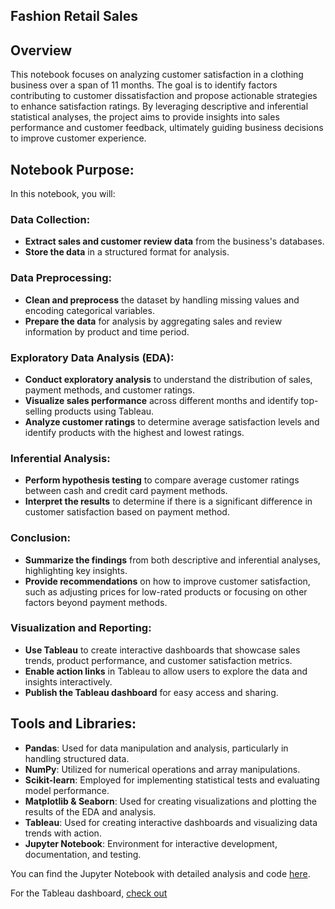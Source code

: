 ## Fashion Retail Sales

## Overview
This notebook focuses on analyzing customer satisfaction in a clothing business over a span of 11 months. The goal is to identify factors contributing to customer dissatisfaction and propose actionable strategies to enhance satisfaction ratings. By leveraging descriptive and inferential statistical analyses, the project aims to provide insights into sales performance and customer feedback, ultimately guiding business decisions to improve customer experience.

## Notebook Purpose:
In this notebook, you will:

### Data Collection:
- **Extract sales and customer review data** from the business's databases.
- **Store the data** in a structured format for analysis.

### Data Preprocessing:
- **Clean and preprocess** the dataset by handling missing values and encoding categorical variables.
- **Prepare the data** for analysis by aggregating sales and review information by product and time period.

### Exploratory Data Analysis (EDA):
- **Conduct exploratory analysis** to understand the distribution of sales, payment methods, and customer ratings.
- **Visualize sales performance** across different months and identify top-selling products using Tableau.
- **Analyze customer ratings** to determine average satisfaction levels and identify products with the highest and lowest ratings.

### Inferential Analysis:
- **Perform hypothesis testing** to compare average customer ratings between cash and credit card payment methods.
- **Interpret the results** to determine if there is a significant difference in customer satisfaction based on payment method.

### Conclusion:
- **Summarize the findings** from both descriptive and inferential analyses, highlighting key insights.
- **Provide recommendations** on how to improve customer satisfaction, such as adjusting prices for low-rated products or focusing on other factors beyond payment methods.

### Visualization and Reporting:
- **Use Tableau** to create interactive dashboards that showcase sales trends, product performance, and customer satisfaction metrics.
- **Enable action links** in Tableau to allow users to explore the data and insights interactively.
- **Publish the Tableau dashboard** for easy access and sharing.

## Tools and Libraries:
- **Pandas**: Used for data manipulation and analysis, particularly in handling structured data.
- **NumPy**: Utilized for numerical operations and array manipulations.
- **Scikit-learn**: Employed for implementing statistical tests and evaluating model performance.
- **Matplotlib & Seaborn**: Used for creating visualizations and plotting the results of the EDA and analysis.
- **Tableau**: Used for creating interactive dashboards and visualizing data trends with action.
- **Jupyter Notebook**: Environment for interactive development, documentation, and testing.


You can find the Jupyter Notebook with detailed analysis and code [here](h8dsft_Milestone1_Hafidz_Masruri.ipynb).

For the Tableau dashboard, [check out](https://public.tableau.com/app/profile/hafidz.masruri/viz/MLS_17201022428800/Dashboard1?publish=yes)
